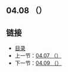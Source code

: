 ## 04.08 （）


## 链接
* [目录](https://github.com/gnefiy/go-zh/blob/master/tour/directory.md)
* 上一节：[04.07 （）](https://github.com/gnefiy/go-zh/blob/master/tour/methods/04.07.md)
* 下一节：[04.09 （）](https://github.com/gnefiy/go-zh/blob/master/tour/methods/04.09.md)
